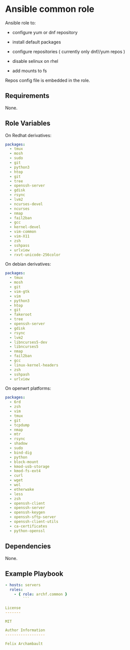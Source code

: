 Ansible common role
=====================

Ansible role to:
  - configure yum or dnf repository
  - install default packages
  - configure repositories ( currently only dnf//yum repos )
  - disable selinux on rhel

  - add mounts to fs

Repos config file is embedded in the role.

Requirements
------------

None.

Role Variables
--------------

On Redhat derivatives:

```yaml
packages:
  - tmux
  - mosh
  - sudo
  - git
  - python3
  - htop
  - git
  - tree
  - openssh-server
  - gdisk
  - rsync
  - lvm2
  - ncurses-devel
  - ncurses
  - nmap
  - fail2ban
  - gcc
  - kernel-devel
  - vim-common
  - vim-X11
  - zsh
  - sshpass
  - urlview
  - rxvt-unicode-256color
```

On debian derivatives:

```yaml
packages:
  - tmux
  - mosh
  - git
  - vim-gtk
  - vim
  - python3
  - htop
  - git
  - fakeroot
  - tree
  - openssh-server
  - gdisk
  - rsync
  - lvm2
  - libncurses5-dev
  - libncurses5
  - nmap
  - fail2ban
  - gcc
  - linux-kernel-headers
  - zsh
  - sshpash
  - urlview
```

On openwrt platforms:

```yaml
packages:
  - 6rd
  - zsh
  - vim
  - tmux
  - git
  - tcpdump
  - nmap
  - mtr
  - rsync
  - shadow
  - sudo
  - bind-dig
  - python
  - block-mount
  - kmod-usb-storage
  - kmod-fs-ext4
  - curl
  - wget
  - wol
  - etherwake
  - less
  - zsh
  - openssh-client
  - openssh-server
  - openssh-keygen
  - openssh-sftp-server
  - openssh-client-utils
  - ca-certificates
  - python-openssl
```

Dependencies
------------

None.

Example Playbook
-------------------------

```yaml
- hosts: servers
  roles:
    - { role: archf.common }
        ```

License
-------

MIT

Author Information
------------------

Felix Archambault
